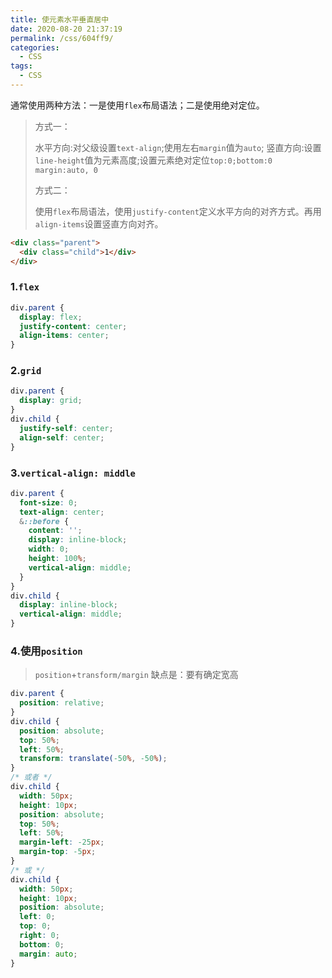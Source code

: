 ```yaml
---
title: 使元素水平垂直居中
date: 2020-08-20 21:37:19
permalink: /css/604ff9/
categories:
  - CSS
tags:
  - CSS
---
```


通常使用两种方法：一是使用`flex`布局语法；二是使用绝对定位。

<!-- more -->

> 方式一：
>
> 水平方向:对父级设置`text-align`;使用左右`margin`值为`auto`;
> 竖直方向:设置`line-height`值为元素高度;设置元素绝对定位`top:0;bottom:0 margin:auto, 0`
>
> 方式二：
>
> 使用`flex`布局语法，使用`justify-content`定义水平方向的对齐方式。再用`align-items`设置竖直方向对齐。

```html
<div class="parent">
  <div class="child">1</div>
</div>
```

### 1.`flex`

```css
div.parent {
  display: flex;
  justify-content: center;
  align-items: center;
}
```

### 2.`grid`

```css
div.parent {
  display: grid;
}
div.child {
  justify-self: center;
  align-self: center;
}
```

### 3.`vertical-align: middle`

```css
div.parent {
  font-size: 0;
  text-align: center;
  &::before {
    content: '';
    display: inline-block;
    width: 0;
    height: 100%;
    vertical-align: middle;
  }
}
div.child {
  display: inline-block;
  vertical-align: middle;
}
```

### 4.使用`position`

> `position`+`transform/margin` 缺点是：要有确定宽高

```css
div.parent {
  position: relative;
}
div.child {
  position: absolute;
  top: 50%;
  left: 50%;
  transform: translate(-50%, -50%);
}
/* 或者 */
div.child {
  width: 50px;
  height: 10px;
  position: absolute;
  top: 50%;
  left: 50%;
  margin-left: -25px;
  margin-top: -5px;
}
/* 或 */
div.child {
  width: 50px;
  height: 10px;
  position: absolute;
  left: 0;
  top: 0;
  right: 0;
  bottom: 0;
  margin: auto;
}
```
